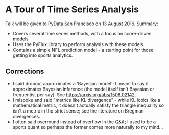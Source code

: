 # A Tour of Time Series Analysis

Talk will be given to PyData San Francisco on 13 August 2016. Summary:

- Covers several time series methods, with a focus on score-driven models
- Uses the PyFlux library to perform analysis with these models.
- Contains a simple NFL prediction model - a starting point for those getting into sports analytics.

## Corrections

- I said dropout approximates a 'Bayesian model': I meant to say it approximates Bayesian inference (the model itself isn't Bayesian or frequentist per say). See https://arxiv.org/abs/1506.02142.
- I mispoke and said "metrics like KL divergence" - while KL looks like a mathematical metric, it doesn't actually satisfy the triangle inequality so isn't a metric in the strict sense; see the literature on Bregman divergences.
- I often said overround instead of overflow in the Q&A; I used to be a sports quant so perhaps the former comes more naturally to my mind...


